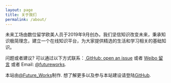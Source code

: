 ```yaml
---
layout: page
title: 关于我们
permalink: /about/
---
```


未来工场由数位留学欧美人员于2019年9月创办。我们坚信知识改变未来，秉承知识极简理念，建立一个在线知识平台，为大家提供精选的生活和学习相关的基础知识。

问题或者建议? 可以通过以下方式联系：[ GitHub: open an issue](https://github.com/royalmadrid/futureworks/issues) 或者 
[ Weibo 留言](https://weibo.com/ftwk) 或者 Email: <a href="mailto:futureworks@foxmail.com">@futureworks</a>.

本站由[@Future_Works](https://weibo.com/ftwk)制作. 想了解更多以及参与本站建设请登陆[GitHub](https://github.com/futureworks).